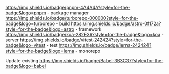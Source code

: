 https://img.shields.io/badge/pnpm-4A4A4A?style=for-the-badge&logo=pnpm - package manager
https://img.shields.io/badge/turborepo-000000?style=for-the-badge&logo=turborepo - build
https://img.shields.io/badge/astro-0f172a?style=for-the-badge&logo=astro - framework
https://img.shields.io/badge/koa-282E36?style=for-the-badge&logo=koa - server
https://img.shields.io/badge/vitest-242424?style=for-the-badge&logo=vitest - test
https://img.shields.io/badge/lerna-242424?style=for-the-badge&logo=lerna - monorepo




Update existing
https://img.shields.io/badge/Babel-3B3C37?style=for-the-badge&logo=babel

